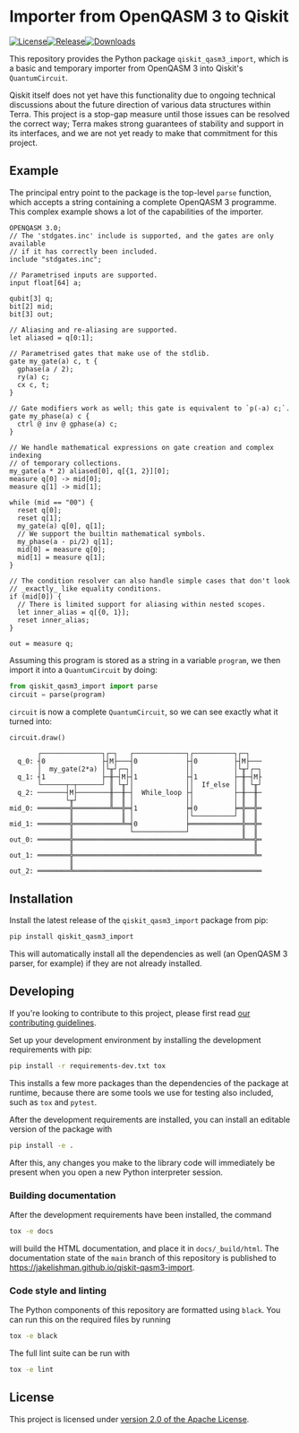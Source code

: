 # Importer from OpenQASM 3 to Qiskit

[![License](https://img.shields.io/github/license/jakelishman/qiskit-qasm3-import.svg?style=popout-square)](https://opensource.org/licenses/Apache-2.0)<!--- long-description-skip-begin -->[![Release](https://img.shields.io/github/release/jakelishman/qiskit-qasm3-import.svg?style=popout-square)](https://github.com/jakelishman/qiskit-qasm3-import/releases)[![Downloads](https://img.shields.io/pypi/dm/qiskit-qasm3-import.svg?style=popout-square)](https://pypi.org/project/qiskit-qasm3-import/)<!--- long-description-skip-end -->

This repository provides the Python package `qiskit_qasm3_import`, which is a
basic and temporary importer from OpenQASM 3 into Qiskit's `QuantumCircuit`.

Qiskit itself does not yet have this functionality due to ongoing technical
discussions about the future direction of various data structures within Terra.
This project is a stop-gap measure until those issues can be resolved the
correct way; Terra makes strong guarantees of stability and support in its
interfaces, and we are not yet ready to make that commitment for this project.


## Example

The principal entry point to the package is the top-level `parse` function,
which accepts a string containing a complete OpenQASM 3 programme.  This complex
example shows a lot of the capabilities of the importer.

```qasm
OPENQASM 3.0;
// The 'stdgates.inc' include is supported, and the gates are only available
// if it has correctly been included.
include "stdgates.inc";

// Parametrised inputs are supported.
input float[64] a;

qubit[3] q;
bit[2] mid;
bit[3] out;

// Aliasing and re-aliasing are supported.
let aliased = q[0:1];

// Parametrised gates that make use of the stdlib.
gate my_gate(a) c, t {
  gphase(a / 2);
  ry(a) c;
  cx c, t;
}

// Gate modifiers work as well; this gate is equivalent to `p(-a) c;`.
gate my_phase(a) c {
  ctrl @ inv @ gphase(a) c;
}

// We handle mathematical expressions on gate creation and complex indexing
// of temporary collections.
my_gate(a * 2) aliased[0], q[{1, 2}][0];
measure q[0] -> mid[0];
measure q[1] -> mid[1];

while (mid == "00") {
  reset q[0];
  reset q[1];
  my_gate(a) q[0], q[1];
  // We support the builtin mathematical symbols.
  my_phase(a - pi/2) q[1];
  mid[0] = measure q[0];
  mid[1] = measure q[1];
}

// The condition resolver can also handle simple cases that don't look
// _exactly_ like equality conditions.
if (mid[0]) {
  // There is limited support for aliasing within nested scopes.
  let inner_alias = q[{0, 1}];
  reset inner_alias;
}

out = measure q;
```

Assuming this program is stored as a string in a variable `program`, we then
import it into a `QuantumCircuit` by doing:

```python
from qiskit_qasm3_import import parse
circuit = parse(program)
```

`circuit` is now a complete `QuantumCircuit`, so we can see exactly what it
turned into:

```python
circuit.draw()
```
```text
       ┌───────────────┐┌─┐   ┌─────────────┐┌──────────┐┌─┐
  q_0: ┤0              ├┤M├───┤0            ├┤0         ├┤M├───
       │  my_gate(2*a) │└╥┘┌─┐│             ││          │└╥┘┌─┐
  q_1: ┤1              ├─╫─┤M├┤1            ├┤1         ├─╫─┤M├
       └──────┬─┬──────┘ ║ └╥┘│             ││  If_else │ ║ └╥┘
  q_2: ───────┤M├────────╫──╫─┤  While_loop ├┤          ├─╫──╫─
              └╥┘        ║  ║ │             ││          │ ║  ║
mid_0: ════════╬═════════╩══╬═╡1            ╞╡0         ╞═╬══╬═
               ║            ║ │             │└──────────┘ ║  ║
mid_1: ════════╬════════════╩═╡0            ╞═════════════╬══╬═
               ║              └─────────────┘             ║  ║
out_0: ════════╬══════════════════════════════════════════╩══╬═
               ║                                             ║
out_1: ════════╬═════════════════════════════════════════════╩═
               ║
out_2: ════════╩═══════════════════════════════════════════════
```


## Installation

Install the latest release of the `qiskit_qasm3_import` package from pip:

```bash
pip install qiskit_qasm3_import
```

This will automatically install all the dependencies as well (an OpenQASM 3
parser, for example) if they are not already installed.


## Developing

If you're looking to contribute to this project, please first read
[our contributing guidelines](CONTRIBUTING.md).

Set up your development environment by installing the development requirements
with pip:

```bash
pip install -r requirements-dev.txt tox
```

This installs a few more packages than the dependencies of the package at
runtime, because there are some tools we use for testing also included, such as
`tox` and `pytest`.

After the development requirements are installed, you can install an editable
version of the package with

```bash
pip install -e .
```

After this, any changes you make to the library code will immediately be present
when you open a new Python interpreter session.


### Building documentation

After the development requirements have been installed, the command

```bash
tox -e docs
```

will build the HTML documentation, and place it in `docs/_build/html`.  The
documentation state of the `main` branch of this repository is published to
https://jakelishman.github.io/qiskit-qasm3-import.


### Code style and linting

The Python components of this repository are formatted using `black`.  You can
run this on the required files by running

```bash
tox -e black
```

The full lint suite can be run with

```bash
tox -e lint
```


## License

This project is licensed under [version 2.0 of the Apache License](LICENSE).
